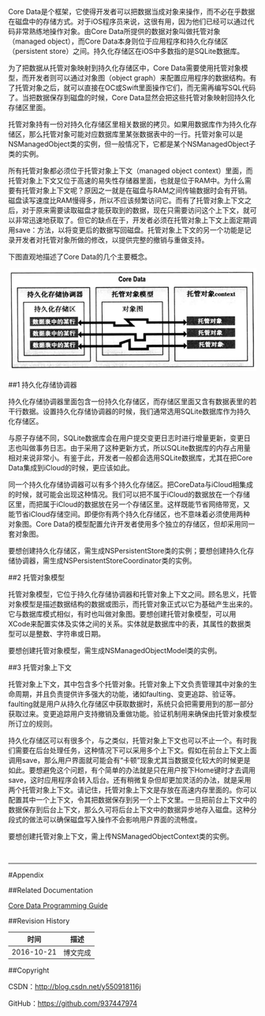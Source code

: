 Core Data是个框架，它使得开发者可以把数据当成对象来操作，而不必在乎数据在磁盘中的存储方式。对于iOS程序员来说，这很有用，因为他们已经可以通过代码非常熟练地操作对象。由Core Data所提供的数据对象叫做托管对象（managed object），而Core Data本身则位于应用程序和持久化存储区（persistent store）之间。持久化存储区在iOS中多数指的是SQLite数据库。

为了把数据从托管对象映射到持久化存储区中，Core Data需要使用托管对象模型，而开发者则可以通过对象图（object graph）来配置应用程序的数据结构。有了托管对象之后，就可以直接在OC或Swift里面操作它们，而无需再编写SQL代码了。当把数据保存到磁盘的时候，Core Data显然会把这些托管对象映射回持久化存储区里面。

托管对象持有一份对持久化存储区里相关数据的拷贝。如果用数据库作为持久化存储区，那么托管对象可能对应数据库里某张数据表中的一行。托管对象可以是NSManagedObject类的实例，但一般情况下，它都是某个NSManagedObject子类的实例。

所有托管对象都必须位于托管对象上下文（managed object context）里面，而托管对象上下文又位于高速的易失性存储器里面，也就是位于RAM中。为什么需要有托管对象上下文呢？原因之一就是在磁盘与RAM之间传输数据时会有开销。磁盘读写速度比RAM慢得多，所以不应该频繁访问它。而有了托管对象上下文之后，对于原来需要读取磁盘才能获取到的数据，现在只需要访问这个上下文，就可以非常迅速地获取了。但它的缺点在于，开发者必须在托管对象上下文上面定期调用save：方法，以将变更后的数据写回磁盘。托管对象上下文的另一个功能是记录开发者对托管对象所做的修改，以提供完整的撤销与重做支持。

下图直观地描述了Core Data的几个主要概念。

![](https://raw.githubusercontent.com/937447974/Blog/master/Resources/2016102101.png)

##1 持久化存储协调器

持久化存储协调器里面包含一份持久化存储区，而存储区里面又含有数据表里的若干行数据。设置持久化存储协调器的时候，我们通常选用SQLite数据库作为持久化存储区。

与原子存储不同，SQLite数据库会在用户提交变更日志时进行增量更新，变更日志也叫做事务日志。由于采用了这种更新方式，所以SQLite数据库的内存占用量相对来说非常小。有鉴于此，开发者一般都会选用SQLite数据库，尤其在把Core Data集成到iCloud的时候，更应该如此。

同一个持久化存储协调器可以有多个持久化存储区。把CoreData与iCloud相集成的时候，就可能会出现这种情况。我们可以把不属于iCloud的数据放在一个存储区里，而把属于iCloud的数据放在另一个存储区里。这样既能节省网络带宽，又能节省iCloud存储空间。即便你有两个持久化存储区，也不意味着必须使用两种对象图。Core Data的模型配置允许开发者使用多个独立的存储区，但却采用同一套对象图。

要想创建持久化存储区，需生成NSPersistentStore类的实例；要想创建持久化存储协调器，需生成NSPersistentStoreCoordinator类的实例。

##2 托管对象模型

托管对象模型，它位于持久化存储协调器和托管对象上下文之间。顾名思义，托管对象模型是描述数据结构的数据或图示，而托管对象正式以它为基础产生出来的。它与数据库模式相似，有时也叫做对象图。要想创建托管对象模型，可以用XCode来配置实体及实体之间的关系。实体就是数据库中的表，其属性的数据类型可以是整数、字符串或日期。

要想创建托管对象模型，需生成NSManagedObjectModel类的实例。

##3 托管对象上下文

托管对象上下文，其中包含多个托管对象。托管对象上下文负责管理其中对象的生命周期，并且负责提供许多强大的功能，诸如faulting、变更追踪、验证等。faulting就是用户从持久化存储区中获取数据时，系统只会把需要用到的那一部分获取过来。变更追踪用户支持撤销及重做功能。验证机制用来确保由托管对象模型所订立的规则。

持久化存储区可以有很多个，与之类似，托管对象上下文也可以不止一个。有时我们需要在后台处理任务，这种情况下可以采用多个上下文。假如在前台上下文上面调用save，那么用户界面就可能会有“卡顿”现象尤其当数据变化较大的时候更是如此。要想避免这个问题，有个简单的办法就是只在用户按下Home键时才去调用save，这时应用程序会转入后台。还有稍微复杂但却更加灵活的办法，就是采用两个托管对象上下文。请记住，托管对象上下文是存放在高速内存里面的。你可以配置其中一个上下文，令其把数据保存到另一个上下文里。一旦把前台上下文中的数据保存到后台上下文，那么久可将后台上下文中的数据异步地存入磁盘。这种分段式的做法可以确保磁盘写入操作不会影响用户界面的流畅度。

要想创建托管对象上下文，需上传NSManagedObjectContext类的实例。

&#160;

----------

#Appendix

##Related Documentation

[Core Data Programming Guide](https://developer.apple.com/library/content/documentation/Cocoa/Conceptual/CoreData/index.html#//apple_ref/doc/uid/TP40001075)

##Revision History

| 时间 | 描述 |
| ---- | ---- |
| 2016-10-21 | 博文完成 |

##Copyright

CSDN：http://blog.csdn.net/y550918116j

GitHub：https://github.com/937447974